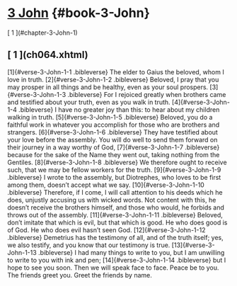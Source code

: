# [3 John](ch001.xhtml) {#book-3-John}

<div id="chapterlinks-3-John" class="chapterlinks">[&nbsp;1&nbsp;](#chapter-3-John-1) </div>

<h2 class="chaptertitle">[&nbsp;1&nbsp;](ch064.xhtml)<span><span id="chapter-3-John-1"></span></span></h2>
 
[1]{#verse-3-John-1-1 .bibleverse} The elder to Gaius the beloved, whom I love in truth. 
[2]{#verse-3-John-1-2 .bibleverse} Beloved, I pray that you may prosper in all things and be healthy, even as your soul prospers. [3]{#verse-3-John-1-3 .bibleverse} For I rejoiced greatly when brothers came and testified about your truth, even as you walk in truth. [4]{#verse-3-John-1-4 .bibleverse} I have no greater joy than this: to hear about my children walking in truth. 
[5]{#verse-3-John-1-5 .bibleverse} Beloved, you do a faithful work in whatever you accomplish for those who are brothers and strangers. [6]{#verse-3-John-1-6 .bibleverse} They have testified about your love before the assembly. You will do well to send them forward on their journey in a way worthy of God, [7]{#verse-3-John-1-7 .bibleverse} because for the sake of the Name they went out, taking nothing from the Gentiles. [8]{#verse-3-John-1-8 .bibleverse} We therefore ought to receive such, that we may be fellow workers for the truth. 
[9]{#verse-3-John-1-9 .bibleverse} I wrote to the assembly, but Diotrephes, who loves to be first among them, doesn’t accept what we say. [10]{#verse-3-John-1-10 .bibleverse} Therefore, if I come, I will call attention to his deeds which he does, unjustly accusing us with wicked words. Not content with this, he doesn’t receive the brothers himself, and those who would, he forbids and throws out of the assembly. 
[11]{#verse-3-John-1-11 .bibleverse} Beloved, don’t imitate that which is evil, but that which is good. He who does good is of God. He who does evil hasn’t seen God. [12]{#verse-3-John-1-12 .bibleverse} Demetrius has the testimony of all, and of the truth itself; yes, we also testify, and you know that our testimony is true. 
[13]{#verse-3-John-1-13 .bibleverse} I had many things to write to you, but I am unwilling to write to you with ink and pen; [14]{#verse-3-John-1-14 .bibleverse} but I hope to see you soon. Then we will speak face to face. 
Peace be to you. The friends greet you. Greet the friends by name. 